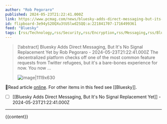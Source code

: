 ```yaml
---
author: "Rob Pegoraro"
published: 2024-05-23T21:22:41.000Z
link: https://www.pcmag.com/news/bluesky-adds-direct-messaging-but-its-no-signal-replacement-yet
id: flipboard-3e94yS2OQXu3tUSlwd2SQQ:a:221841707-1716499361
feed: "Bluesky"
tags: [rss/Technology,rss/Security,rss/Encryption,rss/Messaging,rss/Bluesky]
---
```

> [!abstract] Bluesky Adds Direct Messaging, But It's No Signal Replacement Yet by Rob Pegoraro - 2024-05-23T21:22:41.000Z
> The decentralized platform checks off one of the most common feature requests from Twitter refugees, but it's a bare-bones experience for now. You now …
>
> ![image|1119x630](https://ic-cdn.flipboard.com/pcmag.com/bb8a66a81ff990c2c3b72c2e4bba7d439a38b4e5/_xlarge.jpeg)

🔗Read article [online](https://www.pcmag.com/news/bluesky-adds-direct-messaging-but-its-no-signal-replacement-yet). For other items in this feed see [[Bluesky]].

- [ ] [[Bluesky Adds Direct Messaging, But It's No Signal Replacement Yet]] - 2024-05-23T21:22:41.000Z
- - -
{{content}}
